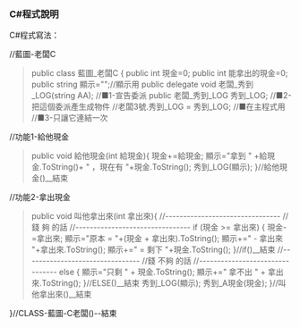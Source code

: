 ### C#程式說明

C#程式寫法：

//藍圖-老闆C
> public class 藍圖_老闆C {
> public int 現金=0;
> public int 能拿出的現金=0;
> public string 顯示="";//顯示用
> public delegate void 老闆_秀到_LOG(string AA);	//■1-宣告委派
> public 老闆_秀到_LOG 秀到_LOG;					//■2-把這個委派產生成物件
> //老闆3號.秀到_LOG = 秀到_LOG;	//■在主程式用	//■3-只讓它連結一次

//功能1-給他現金
> public void 給他現金(int 給現金){
> 現金+=給現金;
> 顯示="拿到 " +給現金.ToString()+ " ，現在有 "+現金.ToString();
> 秀到_LOG(顯示);
> }//給他現金()__結束

//功能2-拿出現金
> public void 叫他拿出來(int 拿出來){
> //--------------------------------
> //錢 夠 的話
> //--------------------------------
> if (現金 >= 拿出來) {
> 現金-=拿出來;
> 顯示="原本 = "+(現金 + 拿出來).ToString();
> 顯示+=" - 拿出來 "+拿出來.ToString();
> 顯示+=" = 剩下 "+現金.ToString();
> }//if()__結束
> //--------------------------------
> //錢 不夠 的話
> //--------------------------------
> else {
> 顯示="只剩 " + 現金.ToString();
> 顯示+=" 拿不出 " + 拿出來.ToString();
> }//ELSE()__結束
> 秀到_LOG(顯示);
> 秀到_A現金(現金);
> }//叫他拿出來()__結束

}//CLASS-藍圖-C老闆()--結束


